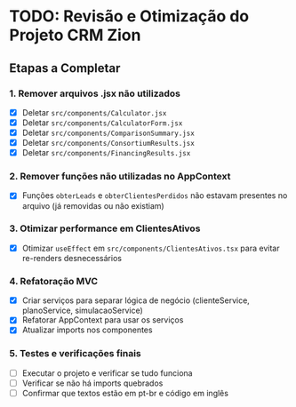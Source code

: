 # TODO: Revisão e Otimização do Projeto CRM Zion

## Etapas a Completar

### 1. Remover arquivos .jsx não utilizados
- [x] Deletar `src/components/Calculator.jsx`
- [x] Deletar `src/components/CalculatorForm.jsx`
- [x] Deletar `src/components/ComparisonSummary.jsx`
- [x] Deletar `src/components/ConsortiumResults.jsx`
- [x] Deletar `src/components/FinancingResults.jsx`

### 2. Remover funções não utilizadas no AppContext
- [x] Funções `obterLeads` e `obterClientesPerdidos` não estavam presentes no arquivo (já removidas ou não existiam)

### 3. Otimizar performance em ClientesAtivos
- [x] Otimizar `useEffect` em `src/components/ClientesAtivos.tsx` para evitar re-renders desnecessários

### 4. Refatoração MVC
- [x] Criar serviços para separar lógica de negócio (clienteService, planoService, simulacaoService)
- [x] Refatorar AppContext para usar os serviços
- [x] Atualizar imports nos componentes

### 5. Testes e verificações finais
- [ ] Executar o projeto e verificar se tudo funciona
- [ ] Verificar se não há imports quebrados
- [ ] Confirmar que textos estão em pt-br e código em inglês
